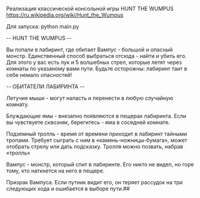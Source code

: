 Реализация классической консольной игры HUNT THE WUMPUS
https://ru.wikipedia.org/wiki/Hunt_the_Wumpus

Для запуска:
python main.py


-- HUNT THE WUMPUS --

Вы попали в лабиринт, где обитает Вампус - большой и опасный монстр.
Единственный способ выбраться отсюда - найти и убить его. Для этого у вас есть лук и 5 волшебных стрел, которые летят через комнаты по указаному вами пути. Будьте осторожны: лабиринт таит в себе немало опасностей!

-- ОБИТАТЕЛИ ЛАБИРИНТА --

Летучие мыши - могут напасть и перенести в любую случайную комнату.

Блуждающие ямы - внезапно появляются в пещерах лабиринта. Если вы чувствуете сквозняк, берегитесь - яма в соседней комнате.

Подземный тролль - время от времени приходит в лабиринт тайными тропами. Требует сыграть с ним в «камень-ножницы-бумага», может отобрать стрелу или дать подсказку. Тролля можно позвать, набрав «тролль»

Вампус - монстр, который спит в лабиринте. Его никто не видел, но горе тому, кто наткнется на него в пещере.

Призрак Вампуса. Если путник видит его, он теряет рассудок на три следующих хода и ошибается в выборе пути.##
